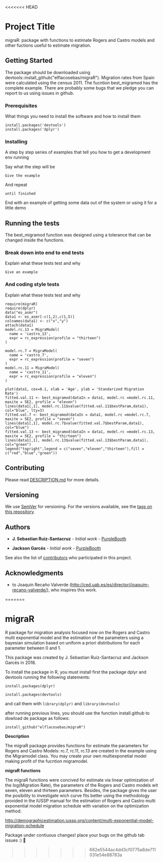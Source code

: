 <<<<<<< HEAD


# Project Title

migraR: package with functions to estimate Rogers and Castro models and other fuctions useful to estimate migration. 

## Getting Started

The package should be downloaded using devtools::install_github("elflacosebas/migraR"). Migration rates from Spain were calculated using the census 2011. The fucntion best_migramod has the complete example. 
There are probably some bugs that we pledge you can report to us using issues in github. 

### Prerequisites

What things you need to install the software and how to install them

```
install.packages('devtools')
install.packages('dplyr')
```

### Installing

A step by step series of examples that tell you how to get a development env running

Say what the step will be

```
Give the example
```

And repeat

```
until finished
```

End with an example of getting some data out of the system or using it for a little demo

## Running the tests

The best_migramod function was designed using a tolerance that can be changed inside the functions. 

### Break down into end to end tests

Explain what these tests test and why

```
Give an example
```

### And coding style tests

Explain what these tests test and why

```
require(migraR)
require(dplyr)
data("es_asmr")
data1 <- es_asmr[-c(1,2),c(1,5)]
colnames(data1) <- c("x","y")
attach(data1)
model.rc.13 = MigraModel(
  name = 'castro_13',
  expr = rc_expression(profile = "thirteen")
)

model.rc.7 = MigraModel(
  name = 'castro_7',
  expr = rc_expression(profile = "seven")
)
model.rc.11 = MigraModel(
  name = 'castro_11',
  expr = rc_expression(profile = "eleven")
)

plot(data1, cex=0.1, xlab = 'Age', ylab = 'Standarized Migration Rate')
fitted.val.11 <- best_migramod(dataIn = data1, model.rc =model.rc.11, maxite = 5E2, profile = "eleven")
lines(data1[,1], model.rc.11$value(fitted.val.11$bestParam,data1), col="blue", lty=3)
fitted.val.7 <- best_migramod(dataIn = data1, model.rc =model.rc.7, maxite = 5E2, profile = "seven")
lines(data1[,1], model.rc.7$value(fitted.val.7$bestParam,data1), col="blue")
fitted.val.13 <- best_migramod(dataIn = data1, model.rc =model.rc.13, maxite = 5E2, profile = "thirteen")
lines(data1[,1], model.rc.13$value(fitted.val.13$bestParam,data1), col="green")
legend("topright",legend = c("seven","eleven","thirteen"),fill = c("red","blue","green"))

```

## Contributing

Please read [DESCRIPTION.md](https://github.com/elflacosebas/migrar) for more details.

## Versioning

We use [SemVer](http://semver.org/) for versioning. For the versions available, see the [tags on this repository](https://github.com/your/project/tags). 

## Authors

* **J. Sebastian Ruiz-Santacruz** - *Initial work* - [PurpleBooth](https://github.com/elflacosebas)

* **Jackson Garcés** - *Initial work* - [PurpleBooth](https://github.com/jackowacko)

See also the list of [contributors](https://github.com/your/project/contributors) who participated in this project.


## Acknowledgments

* to Joaquín Recaño Valverde (http://ced.uab.es/es/directori/joaquim-recano-valverde/), who inspires this work. 

=======
# migraR
R package for migration analysis focused now on the Rogers and Castro multi exponential model and the estimation of the parameters using a bayesian simulation based on uniform a priori distributions for each parameter between 0 and 1. 


This package was created by J. Sebastian Ruiz-Santacruz and Jackson Garcés in 2018.

To install the package in R, you must install first the package dplyr and devtools running the following statements:

`install.packages(dplyr)`

`install.packages(devtools)`

and call them with `library(dplyr)` and `library(devtools)`

after running previous lines, you should use the function install.github to dowload de package as follows:

`install_github("elflacosebas/migraR")`

**Description**

The migraR package provides functions for estimate the parameters for Rogers and Castro Models: 
rc.7, rc.11, rc.13 are created in the example using the Migramodel class. You may create your own multiexponetial model making 
profit of the fucntion migramodel.

**migraR functions**

The migraR functions were concived for estimate via linear optimization of the log(Migration Rate), the parameters of 
the Rogers and Castro models wit seven, eleven and thirteen parameters. Besides, the package 
gives the user the posibility to investigate wich curve fits better using the methodology provided 
in the IUSSP manual for the estimation of Rogers and Castro multi exponential model migration 
schedule with variation on the optimization method.

http://demographicestimation.iussp.org/content/multi-exponential-model-migration-schedule


Package under contiuous changes! place your bugs on the github tab issues :) :rocket:
>>>>>>> 682e5544ac4dd3cf0775a8de711031e54e88783a
